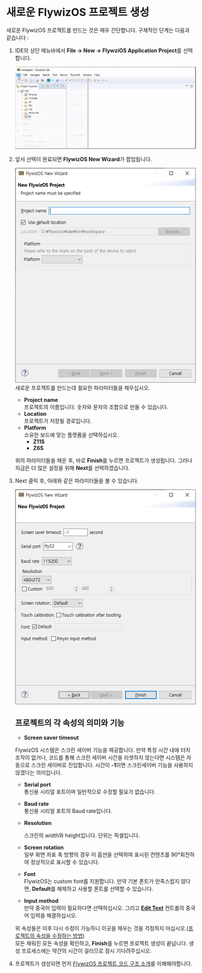 # <span id="new_flythings_project">새로운 FlywizOS 프로젝트 생성</span>
 새로운 FlywizOS 프로젝트를 만드는 것은 매우 간단합니다. 구체적인 단계는 다음과 같습니다 :
1. IDE의 상단 메뉴바에서 **File -> New -> FlywziOS Application Project**를 선택합니다.

   ![新建项目](assets/ide/new_flythings_project.gif)  

2. 앞서 선택이 완료되면 **FlywizOS New Wizard**가 팝업됩니다.
  
   ![创建向导第一步](assets/ide/wizard_new_project_page1.png)  
   새로운 프로젝트를 만드는데 필요한 파라미터들을 채우십시오.

   * **Project name**  
    프로젝트의 이름입니다. 숫자와 문자의 조합으로 만들 수 있습니다.
   * **Location**  
    프로젝트가 저장될 경로입니다.
   * **Platform**  
    소유한 보드에 맞는 플랫폼을 선택하십시오.
     - **Z11S**  
     - **Z6S**  
   
   위의 파라미터들을 채운 후, 바로 **Finish**를 누르면 프로젝트가 생성됩니다. 그러나 지금은 더 많은 설정을 위해 **Next**를 선택하겠습니다.
3. Next 클릭 후, 아래와 같은 파라미터들을 볼 수 있습니다.
  
   ![新建参数](assets/ide/wizard_new_project_page2.png)  
   
   
   ## 프로젝트의 각 속성의 의미와 기능
   * **Screen saver timeout**  
   
    FlywizOS 시스템은 스크린 세이버 기능을 제공합니다. 만약 특정 시간 내에 터치 조작이 없거나, 코드를 통해 스크린 세이버 시간을 리셋하지 않는다면 시스템은 자동으로 스크린 세이버로 진입합니다.
    시간이 **-1**이면 스크린세이버 기능을 사용하지 않겠다는 의미입니다.
   
   * **Serial port**  
    통신용 시리얼 포트이며 일반적으로 수정할 필요가 없습니다.
   
   * **Baud rate**   
    통신용 시리얼 포트의 Baud rate입니다.
   
   * **Resolution**  

      스크린의 width와 height입니다. 단위는 픽셀입니다.

   * **Screen rotation**  
    일부 화면 좌표 축 방향의 경우 이 옵션을 선택하여 표시된 컨텐츠를 90°회전하여 정상적으로 표시할 수 있습니다.
   
   * **Font**  
    FlywizOS는 custom font를 지원합니다. 만약 기본 폰트가 만족스럽지 않다면, **Default**를 해제하고 사용할 폰트를 선택할 수 있습니다.
   
   * **Input method**  
    만약 중국어 입력이 필요하다면 선택하십시오. 그리고 **[Edit Text](edittext.md)** 컨트롤의 중국어 입력을 해결하십시오.

   위 속성들은 이후 다시 수정이 가능하니 이곳을 채우는 것을 걱정하지 마십시오.([프로젝트의 속성을 수정하는 방법](set_project_properties.md))  
   모든 채워진 모든 속성을 확인하고, **Finish**를 누르면 프로젝트 생성이 끝납니다. 생성 프로세스에는 약간의 시간이 걸리므로 잠시 기다려주십시오.

4. 프로젝트가 생성되면 먼저 [FlywizOS 프로젝트 코드 구조 소개](project_structure#project_structure.md)를 이해해야합니다.

